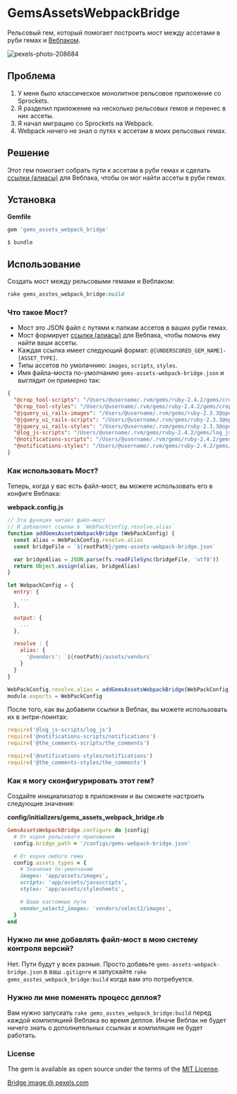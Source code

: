 # GemsAssetsWebpackBridge

Рельсовый гем, который помогает построить мост между ассетами в руби гемах и [Вебпаком](https://webpack.js.org/).

![pexels-photo-208684](https://user-images.githubusercontent.com/496713/36936816-18261a9c-1f1b-11e8-9c46-6b6d830fed2c.jpeg)

## Проблема

1. У меня было классическое монолитное рельсовое приложение со Sprockets.
2. Я разделил приложение на несколько рельсовых гемов и перенес в них ассеты.
3. Я начал миграцию со Sprockets на Webpack.
4. Webpack ничего не знал о путях к ассетам в моих рельсовых гемах.

## Решение

Этот гем помогает собрать пути к ассетам в руби гемах и сделать [ссылки (алиасы)](https://webpack.js.org/configuration/resolve/#resolve-alias) для Вебпака, чтобы он мог найти ассеты в руби гемах.

## Установка

**Gemfile**

```ruby
gem 'gems_assets_webpack_bridge'
```

```
$ bundle
```

## Использование

Создать мост между рельсовыми гемами и Вебпаком:

```ruby
rake gems_asstes_webpack_bridge:build
```

### Что такое Мост?

* Мост это JSON файл с путями к папкам ассетов в ваших руби гемах.
* Мост формирует [ссылки (алиасы)](https://webpack.js.org/configuration/resolve/#resolve-alias) для Вебпака, чтобы помочь ему найти ваши ассеты.
* Каждая ссылка имеет следующий формат: `@[UNDERSCORED_GEM_NAME]-[ASSET_TYPE]`.
* Типы ассетов по умолачнию: `images`, `scripts`, `styles`.
* Имя файла-моста по-умолчанию `gems-assets-webpack-bridge.json` и выглядит он примерно так:

```json
{
  "@crop_tool-scripts": "/Users/@username/.rvm/gems/ruby-2.4.2/gems/crop_tool/app/assets/javascripts",
  "@crop_tool-styles": "/Users/@username/.rvm/gems/ruby-2.4.2/gems/crop_tool/app/assets/stylesheets",
  "@jquery_ui_rails-images": "/Users/@username/.rvm/gems/ruby-2.3.3@open-cook.ru/gems/jquery-ui-rails-5.0.0/app/assets/images",
  "@jquery_ui_rails-scripts": "/Users/@username/.rvm/gems/ruby-2.3.3@open-cook.ru/gems/jquery-ui-rails-5.0.0/app/assets/javascripts",
  "@jquery_ui_rails-styles": "/Users/@username/.rvm/gems/ruby-2.3.3@open-cook.ru/gems/jquery-ui-rails-5.0.0/app/assets/stylesheets",
  "@log_js-scripts": "/Users/@username/.rvm/gems/ruby-2.4.2/gems/log_js/app/assets/javascripts",
  "@notifications-scripts": "/Users/@username/.rvm/gems/ruby-2.4.2/gems/notifications/app/assets/javascripts",
  "@notifications-styles": "/Users/@username/.rvm/gems/ruby-2.4.2/gems/notifications/app/assets/stylesheets",
}
```

### Как использовать Мост?

Теперь, когда у вас есть файл-мост, вы можете использовать его в конфиге Вебпака:

**webpack.config.js**

```javascript
// Эта функция читает файл-мост
// И добавляет ссылки в `WebPackConfig.resolve.alias`
function addGemsAssetsWebpackBridge (WebPackConfig) {
  const alias = WebPackConfig.resolve.alias
  const bridgeFile = `${rootPath}/gems-assets-webpack-bridge.json`

  var bridgeAlias = JSON.parse(fs.readFileSync(bridgeFile, 'utf8'))
  return Object.assign(alias, bridgeAlias)
}

let WebpackConfig = {
  entry: {
    ...
  },

  output: {
    ...
  },

  resolve : {
    alias: {
      '@vendors': `${rootPath}/assets/vendors`
    }
  }
}

WebPackConfig.resolve.alias = addGemsAssetsWebpackBridge(WebPackConfig)
module.exports = WebPackConfig
```

После того, как вы добавили ссылки в Вебпак, вы можете использовать их в энтри-поинтах:

```javascript
require('@log_js-scripts/log_js')
require('@notifications-scripts/notifications')
require('@the_comments-scripts/the_comments')

require('@notifications-styles/notifications')
require('@the_comments-styles/the_comments')
```

### Как я могу сконфигурировать этот гем?

 Создайте инициализатор в приложении и вы сможете настроить следующие значения:

**config/initializers/gems_assets_webpack_bridge.rb**

```ruby
GemsAssetsWebpackBridge.configure do |config|
  # От корня рельсового приложения
  config.bridge_path = '/configs/gems-webpack-bridge.json'

  # От корня любого гема
  config.assets_types = {
    # Значения по-умолчанию
    images: 'app/assets/images',
    scripts: 'app/assets/javascripts',
    styles: 'app/assets/stylesheets',

    # Ваши кастомные пути
    vendor_select2_images: 'vendors/select2/images',
  }
end
```

### Нужно ли мне добавлять файл-мост в мою систему контроля версий?

Нет. Пути будут у всех разные. Просто добавьте `gems-assets-webpack-bridge.json` в ваш  `.gitignre` и запускайте `rake gems_asstes_webpack_bridge:build` когда вам это потребуется.

### Нужно ли мне поменять процесс деплоя?

Вам нужно запускать `rake gems_asstes_webpack_bridge:build` перед каждой компиляцией Вебпака во время деплоя. Иначе Вебпак не будет ничего знать о дополнительных ссылках и компиляция не будет работать.

### License

The gem is available as open source under the terms of the [MIT License](https://opensource.org/licenses/MIT).

[Bridge image @ pexels.com](https://www.pexels.com/photo/architecture-autumn-blue-blue-sky-208684/)
